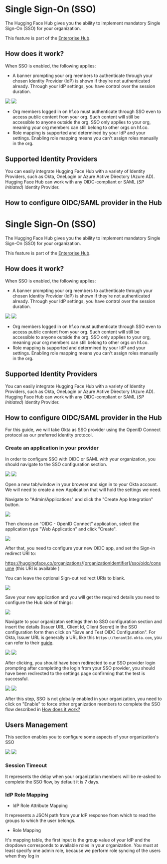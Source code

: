 # Single Sign-On (SSO)

The Hugging Face Hub gives you the ability to implement mandatory Single Sign-On (SSO) for your organization.

<Tip warning={true}>
This feature is part of the <a href="https://huggingface.co/enterprise" target="_blank">Enterprise Hub</a>.
</Tip>


## How does it work?

When SSO is enabled, the following applies:

- A banner prompting your org members to authenticate through your chosen Identity Provider (IdP) is shown if they're not authenticated already. Through your IdP settings, you have control over the session duration.


<div class="flex justify-center">
<img class="block dark:hidden" src="https://huggingface.co/datasets/huggingface/documentation-images/resolve/main/hub/security-sso-prompt.png"/>
<img class="hidden dark:block" src="https://huggingface.co/datasets/huggingface/documentation-images/resolve/main/hub/security-sso-prompt-dark.png"/>
</div>

- Org members logged in on hf.co must authenticate through SSO even to access public content from your org. Such content will still be accessible to anyone outside the org. SSO only applies to your org, meaning your org members can still belong to other orgs on hf.co.
- Role mapping is supported and determined by your IdP and your settings. Enabling role mapping means you can't assign roles manually in the org.

## Supported Identity Providers

You can easily integrate Hugging Face Hub with a variety of Identity Providers, such as Okta, OneLogin or Azure Active Directory (Azure AD). Hugging Face Hub can work with any OIDC-compliant or SAML (*SP Initiated*) Identity Provider.

## How to configure OIDC/SAML provider in the Hub

# Single Sign-On (SSO)

The Hugging Face Hub gives you the ability to implement mandatory Single Sign-On (SSO) for your organization.

<Tip warning={true}>
This feature is part of the <a href="https://huggingface.co/enterprise" target="_blank">Enterprise Hub</a>.
</Tip>


## How does it work?

When SSO is enabled, the following applies:

- A banner prompting your org members to authenticate through your chosen Identity Provider (IdP) is shown if they're not authenticated already. Through your IdP settings, you have control over the session duration.


<div class="flex justify-center">
<img class="block dark:hidden" src="https://huggingface.co/datasets/huggingface/documentation-images/resolve/main/hub/security-sso-prompt.png"/>
<img class="hidden dark:block" src="https://huggingface.co/datasets/huggingface/documentation-images/resolve/main/hub/security-sso-prompt-dark.png"/>
</div>

- Org members logged in on hf.co must authenticate through SSO even to access public content from your org. Such content will still be accessible to anyone outside the org. SSO only applies to your org, meaning your org members can still belong to other orgs on hf.co.
- Role mapping is supported and determined by your IdP and your settings. Enabling role mapping means you can't assign roles manually in the org.

## Supported Identity Providers

You can easily integrate Hugging Face Hub with a variety of Identity Providers, such as Okta, OneLogin or Azure Active Directory (Azure AD). Hugging Face Hub can work with any OIDC-compliant or SAML (*SP Initiated*) Identity Provider.
## How to configure OIDC/SAML provider in the Hub

For this guide, we will take Okta as SSO provider using the OpenID Connect protocol as our preferred identity protocol. 

### Create an application in your provider
In order to configure SSO with OIDC or SAML with your organization, you should navigate to the SSO configuration section.

<div class="flex justify-center">
<img class="block dark:hidden" src="https://huggingface.co/datasets/huggingface/documentation-images/resolve/main/hub/sso/sso-settings.png"/>
<img class="hidden dark:block" src="https://huggingface.co/datasets/huggingface/documentation-images/resolve/main/hub/sso/sso-settings-dark.png"/>
</div>

Open a new tab/window in your browser and sign in to your Okta account. We will need to create a new Application that will hold the settings we need.

Navigate to "Admin/Applications" and click the "Create App Integration" button.

<div class="flex justify-center">
<img src="https://huggingface.co/datasets/huggingface/documentation-images/resolve/main/hub/sso/sso-okta-guide-1.png"/>
</div>

Then choose an “OIDC - OpenID Connect” application, select the application type "Web Application" and click "Create".


<div class="flex justify-center">
<img src="https://huggingface.co/datasets/huggingface/documentation-images/resolve/main/hub/sso/sso-okta-guide-2.png"/>
</div>

After that, you need to configure your new OIDC app, and set the Sign-in redirect URI to:

https://huggingface.co/organizations/[organizationIdentifier]/sso/oidc/consume (this URI is available )

You can leave the optional Sign-out redirect URIs to blank.

<div class="flex justify-center">
<img src="https://huggingface.co/datasets/huggingface/documentation-images/resolve/main/hub/sso/sso-okta-guide-3.png"/>
</div>


Save your new application and you will get the required details you need to configure the Hub side of things:


<div class="flex justify-center">
<img src="https://huggingface.co/datasets/huggingface/documentation-images/resolve/main/hub/sso/sso-okta-guide-4.png"/>
</div>

Navigate to your organizaton settings then to SSO configuration section and insert the details (Issuer URL, Client Id, Client Secret) in the SSO configuration form then click on "Save and Test OIDC Configuration". For Okta, Issuer URL is generally a URL like this `https://tenantId.okta.com`, you can refer to their [guide](https://support.okta.com/help/s/article/What-is-theIssuerlocated-under-the-OpenID-Connect-ID-Token-app-settings-used-for?language=en_US).

<div class="flex justify-center">
<img class="block dark:hidden" src="https://huggingface.co/datasets/huggingface/documentation-images/resolve/main/hub/sso/sso-okta-guide-5.png"/>
<img class="hidden dark:block" src="https://huggingface.co/datasets/huggingface/documentation-images/resolve/main/hub/sso/sso-okta-guide-5-dark.png"/>
</div>

After clicking, you should have been redirected to our SSO provider login prompting after completing the login from your SSO provider, you should have been redirected to the settings page confirming that the test is successful.


<div class="flex justify-center">
<img class="block dark:hidden" src="https://huggingface.co/datasets/huggingface/documentation-images/resolve/main/hub/sso/sso-okta-guide-6.png"/>
<img class="hidden dark:block" src="https://huggingface.co/datasets/huggingface/documentation-images/resolve/main/hub/sso/sso-okta-guide-6-dark.png"/>
</div>

After this step, SSO is not globally enabled in your organization, you need to click on "Enable" to force other organization members to complete the SSO flow described in [How does it work?](#how-does-it-work)


## Users Management

This section enables you to configure some aspects of your organization's SSO


<div class="flex justify-center">
<img class="block dark:hidden" src="https://huggingface.co/datasets/huggingface/documentation-images/resolve/main/hub/sso/sso-settings-users.png"/>
<img class="hidden dark:block" src="https://huggingface.co/datasets/huggingface/documentation-images/resolve/main/hub/sso/sso-settings-users-dark.png"/>
</div>

### Session Timeout

It represents the delay when your organization members will be re-asked to complete the SSO flow, by default it is 7 days.

### IdP Role Mapping

* IdP Role Attribute Mapping

It represents a JSON path from your IdP response from which to read the groups to which the user belongs.

* Role Mapping

It's mapping table, the first input is the group value of your IdP and the dropdown corresponds to available roles in your organization.
You must at least specify one admin role, because we perform role syncing of the users when they log in
